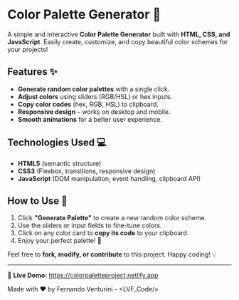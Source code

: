 # Color Palette Generator 🎨  

A simple and interactive **Color Palette Generator** built with **HTML, CSS, and JavaScript**. Easily create, customize, and copy beautiful color schemes for your projects!  

## Features ✨  
- **Generate random color palettes** with a single click.  
- **Adjust colors** using sliders (RGB/HSL) or hex inputs.  
- **Copy color codes** (hex, RGB, HSL) to clipboard.  
- **Responsive design** – works on desktop and mobile.  
- **Smooth animations** for a better user experience.  

## Technologies Used 💻  
- **HTML5** (semantic structure)  
- **CSS3** (Flexbox, transitions, responsive design)  
- **JavaScript** (DOM manipulation, event handling, clipboard API)  

## How to Use 🚀  
1. Click **"Generate Palette"** to create a new random color scheme.  
2. Use the sliders or input fields to fine-tune colors.  
3. Click on any color card to **copy its code** to your clipboard.  
4. Enjoy your perfect palette! 🎉  

Feel free to **fork, modify, or contribute** to this project. Happy coding! 💡  

---  
🔗 **Live Demo:** https://colorpaletteproject.netlify.app  

Made with ❤️ by Fernando Venturini - <LVF_Code/>

